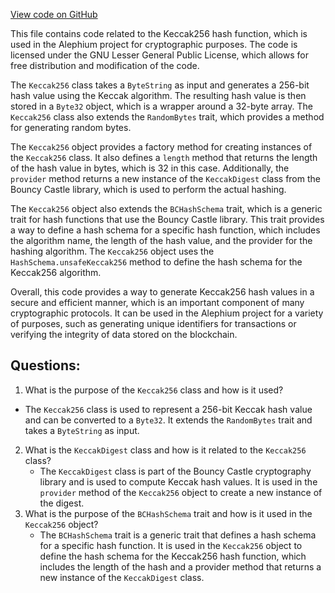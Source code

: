 [View code on GitHub](https://github.com/alephium/alephium/crypto/src/main/scala/org/alephium/crypto/Keccak256.scala)

This file contains code related to the Keccak256 hash function, which is used in the Alephium project for cryptographic purposes. The code is licensed under the GNU Lesser General Public License, which allows for free distribution and modification of the code.

The `Keccak256` class takes a `ByteString` as input and generates a 256-bit hash value using the Keccak algorithm. The resulting hash value is then stored in a `Byte32` object, which is a wrapper around a 32-byte array. The `Keccak256` class also extends the `RandomBytes` trait, which provides a method for generating random bytes.

The `Keccak256` object provides a factory method for creating instances of the `Keccak256` class. It also defines a `length` method that returns the length of the hash value in bytes, which is 32 in this case. Additionally, the `provider` method returns a new instance of the `KeccakDigest` class from the Bouncy Castle library, which is used to perform the actual hashing.

The `Keccak256` object also extends the `BCHashSchema` trait, which is a generic trait for hash functions that use the Bouncy Castle library. This trait provides a way to define a hash schema for a specific hash function, which includes the algorithm name, the length of the hash value, and the provider for the hashing algorithm. The `Keccak256` object uses the `HashSchema.unsafeKeccak256` method to define the hash schema for the Keccak256 algorithm.

Overall, this code provides a way to generate Keccak256 hash values in a secure and efficient manner, which is an important component of many cryptographic protocols. It can be used in the Alephium project for a variety of purposes, such as generating unique identifiers for transactions or verifying the integrity of data stored on the blockchain.
## Questions: 
 1. What is the purpose of the `Keccak256` class and how is it used?
   - The `Keccak256` class is used to represent a 256-bit Keccak hash value and can be converted to a `Byte32`. It extends the `RandomBytes` trait and takes a `ByteString` as input.
2. What is the `KeccakDigest` class and how is it related to the `Keccak256` class?
   - The `KeccakDigest` class is part of the Bouncy Castle cryptography library and is used to compute Keccak hash values. It is used in the `provider` method of the `Keccak256` object to create a new instance of the digest.
3. What is the purpose of the `BCHashSchema` trait and how is it used in the `Keccak256` object?
   - The `BCHashSchema` trait is a generic trait that defines a hash schema for a specific hash function. It is used in the `Keccak256` object to define the hash schema for the Keccak256 hash function, which includes the length of the hash and a provider method that returns a new instance of the `KeccakDigest` class.